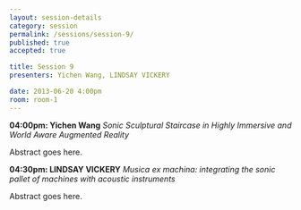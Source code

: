 ```yaml
---
layout: session-details
category: session
permalink: /sessions/session-9/
published: true
accepted: true

title: Session 9
presenters: Yichen Wang, LINDSAY VICKERY

date: 2013-06-20 4:00pm
room: room-1
---
```


**04:00pm: Yichen Wang**
_Sonic Sculptural Staircase in Highly Immersive and World Aware Augmented Reality_

Abstract goes here.

**04:30pm: LINDSAY VICKERY**
_Musica ex machina: integrating the sonic pallet of machines with acoustic instruments_

Abstract goes here.
